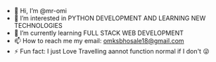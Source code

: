 - 👋 Hi, I’m @mr-omi
- 👀 I’m interested in PYTHON DEVELOPMENT AND LEARNING NEW TECHNOLOGIES
- 🌱 I’m currently learning FULL STACK WEB DEVELOPMENT
- 📫 How to reach me my email: omksbhosale18@gmail.com 
- ⚡ Fun fact: I just Love Travelling aannot function normal if I don't 😜

<!---
mr-omi/mr-omi is a ✨ special ✨ repository because its `README.md` (this file) appears on your GitHub profile.
You can click the Preview link to take a look at your changes.
--->
